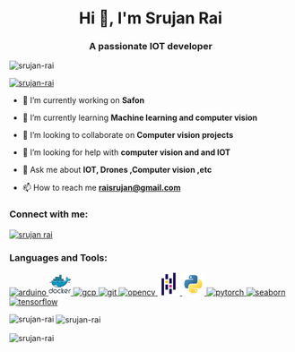 <h1 align="center">Hi 👋, I'm Srujan Rai</h1>
<h3 align="center">A passionate IOT developer</h3>

<p align="left"> <img src="https://komarev.com/ghpvc/?username=srujan-rai&label=Profile%20views&color=0e75b6&style=flat" alt="srujan-rai" /> </p>

<p align="left"> <a href="https://github.com/ryo-ma/github-profile-trophy"><img src="https://github-profile-trophy.vercel.app/?username=srujan-rai" alt="srujan-rai" /></a> </p>

- 🔭 I’m currently working on **Safon**

- 🌱 I’m currently learning **Machine learning and computer vision**

- 👯 I’m looking to collaborate on **Computer vision projects**

- 🤝 I’m looking for help with **computer vision and and IOT**

- 💬 Ask me about **IOT, Drones ,Computer vision ,etc**

- 📫 How to reach me **raisrujan@gmail.com**



<h3 align="left">Connect with me:</h3>
<p align="left">
<a href="https://linkedin.com/in/srujan rai" target="blank"><img align="center" src="https://raw.githubusercontent.com/rahuldkjain/github-profile-readme-generator/master/src/images/icons/Social/linked-in-alt.svg" alt="srujan rai" height="30" width="40" /></a>
</p>

<h3 align="left">Languages and Tools:</h3>
<p align="left"> <a href="https://www.arduino.cc/" target="_blank" rel="noreferrer"> <img src="https://cdn.worldvectorlogo.com/logos/arduino-1.svg" alt="arduino" width="40" height="40"/> </a> <a href="https://www.docker.com/" target="_blank" rel="noreferrer"> <img src="https://raw.githubusercontent.com/devicons/devicon/master/icons/docker/docker-original-wordmark.svg" alt="docker" width="40" height="40"/> </a> <a href="https://cloud.google.com" target="_blank" rel="noreferrer"> <img src="https://www.vectorlogo.zone/logos/google_cloud/google_cloud-icon.svg" alt="gcp" width="40" height="40"/> </a> <a href="https://git-scm.com/" target="_blank" rel="noreferrer"> <img src="https://www.vectorlogo.zone/logos/git-scm/git-scm-icon.svg" alt="git" width="40" height="40"/> </a> <a href="https://opencv.org/" target="_blank" rel="noreferrer"> <img src="https://www.vectorlogo.zone/logos/opencv/opencv-icon.svg" alt="opencv" width="40" height="40"/> </a> <a href="https://pandas.pydata.org/" target="_blank" rel="noreferrer"> <img src="https://raw.githubusercontent.com/devicons/devicon/2ae2a900d2f041da66e950e4d48052658d850630/icons/pandas/pandas-original.svg" alt="pandas" width="40" height="40"/> </a> <a href="https://www.python.org" target="_blank" rel="noreferrer"> <img src="https://raw.githubusercontent.com/devicons/devicon/master/icons/python/python-original.svg" alt="python" width="40" height="40"/> </a> <a href="https://pytorch.org/" target="_blank" rel="noreferrer"> <img src="https://www.vectorlogo.zone/logos/pytorch/pytorch-icon.svg" alt="pytorch" width="40" height="40"/> </a> <a href="https://seaborn.pydata.org/" target="_blank" rel="noreferrer"> <img src="https://seaborn.pydata.org/_images/logo-mark-lightbg.svg" alt="seaborn" width="40" height="40"/> </a> <a href="https://www.tensorflow.org" target="_blank" rel="noreferrer"> <img src="https://www.vectorlogo.zone/logos/tensorflow/tensorflow-icon.svg" alt="tensorflow" width="40" height="40"/> </a> </p>

<p><img align="left" src="https://github-readme-stats.vercel.app/api/top-langs?username=srujan-rai&show_icons=true&locale=en&layout=compact" alt="srujan-rai" /></p>

<p>&nbsp;<img align="center" src="https://github-readme-stats.vercel.app/api?username=srujan-rai&show_icons=true&locale=en" alt="srujan-rai" /></p>

<p><img align="center" src="https://github-readme-streak-stats.herokuapp.com/?user=srujan-rai&" alt="srujan-rai" /></p>
